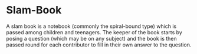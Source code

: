 # Slam-Book
A slam book is a notebook (commonly the spiral-bound type) which is passed among children and teenagers. The keeper of the book starts by posing a question (which may be on any subject) and the book is then passed round for each contributor to fill in their own answer to the question.
